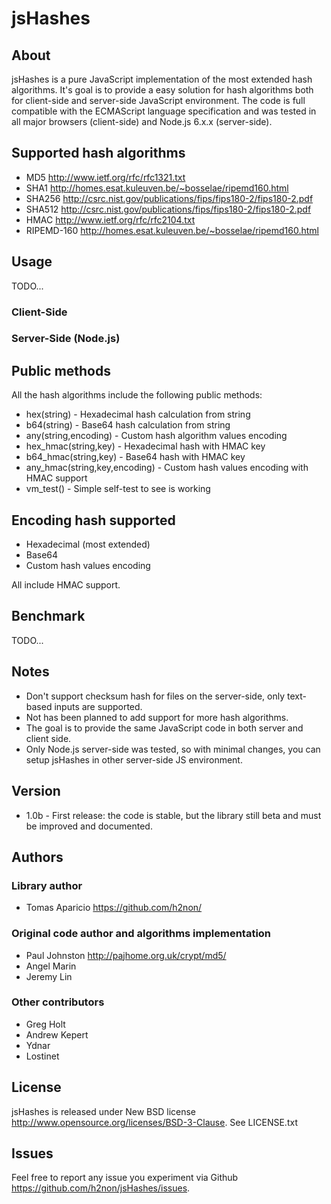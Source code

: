 # jsHashes

## About

jsHashes is a pure JavaScript implementation of the most extended hash algorithms.
It's goal is to provide a easy solution for hash algorithms both for client-side and server-side JavaScript environment.
The code is full compatible with the ECMAScript language specification and was tested in all major browsers (client-side) and Node.js 6.x.x (server-side).   

## Supported hash algorithms

* MD5 <http://www.ietf.org/rfc/rfc1321.txt>
* SHA1 <http://homes.esat.kuleuven.be/~bosselae/ripemd160.html>
* SHA256 <http://csrc.nist.gov/publications/fips/fips180-2/fips180-2.pdf>
* SHA512 <http://csrc.nist.gov/publications/fips/fips180-2/fips180-2.pdf>
* HMAC <http://www.ietf.org/rfc/rfc2104.txt>
* RIPEMD-160 <http://homes.esat.kuleuven.be/~bosselae/ripemd160.html>

## Usage
TODO...

### Client-Side

### Server-Side (Node.js)

## Public methods
All the hash algorithms include the following public methods:

* hex(string) - Hexadecimal hash calculation from string 
* b64(string) - Base64 hash calculation from string
* any(string,encoding) - Custom hash algorithm values encoding
* hex_hmac(string,key) - Hexadecimal hash with HMAC key
* b64_hmac(string,key) - Base64 hash with HMAC key 
* any_hmac(string,key,encoding) - Custom hash values encoding with HMAC support
* vm_test() - Simple self-test to see is working

## Encoding hash supported

* Hexadecimal (most extended)
* Base64
* Custom hash values encoding

All include HMAC support.

## Benchmark
TODO...

## Notes

* Don't support checksum hash for files on the server-side, only text-based inputs are supported.
* Not has been planned to add support for more hash algorithms.
* The goal is to provide the same JavaScript code in both server and client side. 
* Only Node.js server-side was tested, so with minimal changes, you can setup jsHashes in other server-side JS environment.

## Version

* 1.0b - First release: the code is stable, but the library still beta and must be improved and documented.

## Authors 

### Library author

* Tomas Aparicio <https://github.com/h2non/>

### Original code author and algorithms implementation

* Paul Johnston <http://pajhome.org.uk/crypt/md5/>
* Angel Marin
* Jeremy Lin

### Other contributors

* Greg Holt
* Andrew Kepert
* Ydnar
* Lostinet

## License

jsHashes is released under New BSD license <http://www.opensource.org/licenses/BSD-3-Clause>.
See LICENSE.txt

## Issues

Feel free to report any issue you experiment via Github <https://github.com/h2non/jsHashes/issues>.
